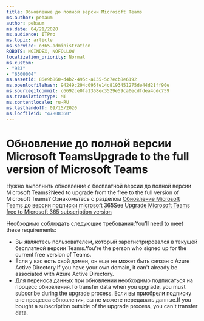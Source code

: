 ```yaml
---
title: Обновление до полной версии Microsoft Teams
ms.author: pebaum
author: pebaum
ms.date: 04/21/2020
ms.audience: ITPro
ms.topic: article
ms.service: o365-administration
ROBOTS: NOINDEX, NOFOLLOW
localization_priority: Normal
ms.custom:
- "933"
- "6500004"
ms.assetid: 86e9b860-d4b2-495c-a135-5c7ecb8e6192
ms.openlocfilehash: 94249c294c095fe14c8193451275de44d21ff90e
ms.sourcegitcommit: c6692ce0fa1358ec3529e59ca0ecdfdea4cdc759
ms.translationtype: MT
ms.contentlocale: ru-RU
ms.lasthandoff: 09/15/2020
ms.locfileid: "47808360"
---
```

# <a name="upgrade-to-the-full-version-of-microsoft-teams"></a><span data-ttu-id="c7aa9-102">Обновление до полной версии Microsoft Teams</span><span class="sxs-lookup"><span data-stu-id="c7aa9-102">Upgrade to the full version of Microsoft Teams</span></span>

<span data-ttu-id="c7aa9-103">Нужно выполнить обновление с бесплатной версии до полной версии Microsoft Teams?</span><span class="sxs-lookup"><span data-stu-id="c7aa9-103">Need to upgrade from the free to the full version of Microsoft Teams?</span></span> <span data-ttu-id="c7aa9-104">Ознакомьтесь с разделом [Обновление Microsoft Teams до версии подписки microsoft 365](https://docs.microsoft.com/microsoftteams/upgrade-freemium)</span><span class="sxs-lookup"><span data-stu-id="c7aa9-104">See [Upgrade Microsoft Teams free to Microsoft 365 subscription version](https://docs.microsoft.com/microsoftteams/upgrade-freemium)</span></span>

<span data-ttu-id="c7aa9-105">Необходимо соблюдать следующие требования:</span><span class="sxs-lookup"><span data-stu-id="c7aa9-105">You'll need to meet these requirements:</span></span>

- <span data-ttu-id="c7aa9-106">Вы являетесь пользователем, который зарегистрировался в текущей бесплатной версии Teams.</span><span class="sxs-lookup"><span data-stu-id="c7aa9-106">You're the person who signed up for the current free version of Teams.</span></span>
- <span data-ttu-id="c7aa9-107">Если у вас есть свой домен, он еще не может быть связан с Azure Active Directory.</span><span class="sxs-lookup"><span data-stu-id="c7aa9-107">If you have your own domain, it can't already be associated with Azure Active Directory.</span></span>
- <span data-ttu-id="c7aa9-108">Для переноса данных при обновлении необходимо подписаться на процесс обновления.</span><span class="sxs-lookup"><span data-stu-id="c7aa9-108">To transfer data when you upgrade, you must subscribe during the upgrade process.</span></span> <span data-ttu-id="c7aa9-109">Если вы приобрели подписку вне процесса обновления, вы не можете передавать данные.</span><span class="sxs-lookup"><span data-stu-id="c7aa9-109">If you bought a subscription outside of the upgrade process, you can't transfer data.</span></span>
